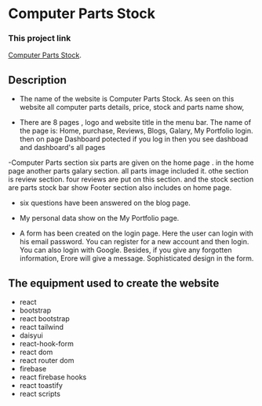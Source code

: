 # Computer Parts Stock

### This project link
[Computer Parts Stock](https://warehouse-client-side-de85b.web.app/).

## Description

- The name of the website is Computer Parts Stock.  As seen on this website all computer parts details, price, stock and parts name show, 

- There are 8 pages , logo and website title in the menu bar. The name of the page is: Home, purchase, Reviews, Blogs, Galary, My Portfolio login. then on page Dashboard potected if you log in then you see dashboad and dashboard's all pages

-Computer Parts section six  parts are given on the home page . in the home page another parts galary section. all parts image included it. othe section is review section. four reviews are put on this section. and the stock section are parts stock bar show Footer section also includes on home page.

-  six questions have been answered on the blog page.
-  My personal data show on the My Portfolio page.

- A form has been created on the login page. Here the user can login with his email password. You can register for a new account and then login. You can also login with Google. Besides, if you give any forgotten information, Erore will give a message. Sophisticated design in the form. 

## The equipment used to create the website

- react
- bootstrap
- react bootstrap
- react tailwind
- daisyui
- react-hook-form
- react dom
- react router dom
- firebase
- react firebase hooks
- react toastify
- react scripts


